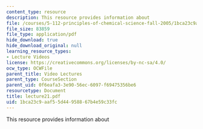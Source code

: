 ```yaml
---
content_type: resource
description: This resource provides information about
file: /courses/5-112-principles-of-chemical-science-fall-2005/1bca23c9aaf55d44958867b4e59c33fc_lecture21.pdf
file_size: 83859
file_type: application/pdf
hide_download: true
hide_download_original: null
learning_resource_types:
- Lecture Videos
license: https://creativecommons.org/licenses/by-nc-sa/4.0/
ocw_type: OCWFile
parent_title: Video Lectures
parent_type: CourseSection
parent_uid: 0f6eafa3-3e90-56ec-6097-f69475356be6
resourcetype: Document
title: lecture21.pdf
uid: 1bca23c9-aaf5-5d44-9588-67b4e59c33fc
---
```

This resource provides information about